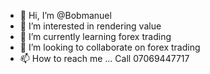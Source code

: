- 👋 Hi, I’m @Bobmanuel
- 👀 I’m interested in rendering value
- 🌱 I’m currently learning forex trading
- 💞️ I’m looking to collaborate on forex trading
- 📫 How to reach me ... Call 07069447717

<!---
Bobmanuel/Bobmanuel is a ✨ special ✨ repository because its `README.md` (this file) appears on your GitHub profile.
You can click the Preview link to take a look at your changes.
--->
